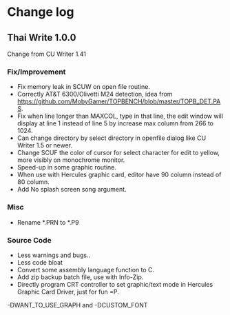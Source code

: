 # Change log

## Thai Write 1.0.0
Change from CU Writer 1.41

### Fix/Improvement
- Fix memory leak in SCUW on open file routine.
- Correctly AT&T 6300/Olivetti M24 detection, idea from https://github.com/MobyGamer/TOPBENCH/blob/master/TOPB_DET.PAS.
- Fix when line longer than MAXCOL, type in that line, the edit window will display at line 1 instead of line 5 by increase max column from 266 to 1024.
- Can change directory by select directory in openfile dialog like CU Writer 1.5 or newer.
- Change SCUF the color of cursor for select character for edit to yellow, more visibly on monochrome monitor.
- Speed-up in some graphic routine.
- When use with Hercules graphic card, editor have 90 column instead of 80 column.
- Add No splash screen song argument.

### Misc
- Rename *.PRN to *.P9

### Source Code
- Less warnings and bugs..
- Less code bloat
- Convert some assembly language function to C.
- Add zip backup batch file, use with Info-Zip.
- Directly program CRT controller to set graphic/text mode in Hercules Graphic Card Driver, just for fun =P.

-DWANT_TO_USE_GRAPH and -DCUSTOM_FONT
